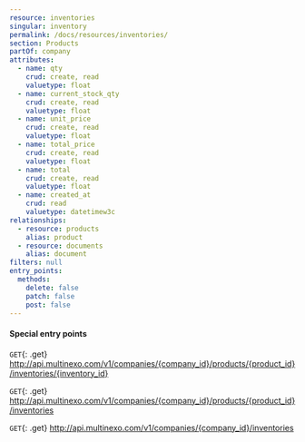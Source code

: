 ```yaml
---
resource: inventories
singular: inventory
permalink: /docs/resources/inventories/
section: Products
partOf: company
attributes:
  - name: qty
    crud: create, read
    valuetype: float
  - name: current_stock_qty
    crud: create, read
    valuetype: float
  - name: unit_price
    crud: create, read
    valuetype: float
  - name: total_price
    crud: create, read
    valuetype: float
  - name: total
    crud: create, read
    valuetype: float
  - name: created_at
    crud: read
    valuetype: datetimew3c
relationships:
  - resource: products
    alias: product
  - resource: documents
    alias: document
filters: null
entry_points:
  methods:
    delete: false
    patch: false
    post: false
---
```


#### Special entry points

`GET`{: .get} http://api.multinexo.com/v1/companies/{company_id}/products/{product_id}/inventories/{inventory_id}

`GET`{: .get} http://api.multinexo.com/v1/companies/{company_id}/products/{product_id}/inventories

`GET`{: .get} http://api.multinexo.com/v1/companies/{company_id}/inventories
